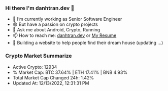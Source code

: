 ### Hi there I'm danhtran.dev 👋

- 🔭 I’m currently working as Senior Software Engineer
- 😄 But have a passion on crypto projects
- 💬 Ask me about Android, Crypto, Running 
- 📫 How to reach me: <a href="https://danhtran.dev" target="_blank">danhtran.dev</a> or <a href="Dan-Resume.pdf" target="_blank">My Resume</a>
- 🌱 Building a website to help people find their dream house (updating ...)

### Crypto Market Summarize
- Active Crypto: 12934
- % Market Cap: BTC 37.64% | ETH 17.41% | BNB 4.93%
- Total Market Cap Changed 24h: 1.42%
- Updated At: 12/13/2022, 12:31:31 PM
